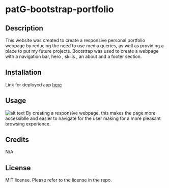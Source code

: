 # patG-bootstrap-portfolio

## Description
This website was created to create a responsive personal portfolio webpage by reducing the need to use media queries, as well as providing a place to put my future projects. Bootstrap was used to create a webpage with a navigation bar, hero , skills , an about and a footer section. 

## Installation
Link for deployed app [here](https://pamam31.github.io/patG-bootstrap-portfolio/)

## Usage
![alt text](Images/bootstrapPortfolio.png)
By creating a responsive webpage, this makes the page more accessiblle and easier to navigate for the user making for a more pleasant browsing experience.


## Credits
N/A

## License
MIT license. Please refer to the license in the repo.

